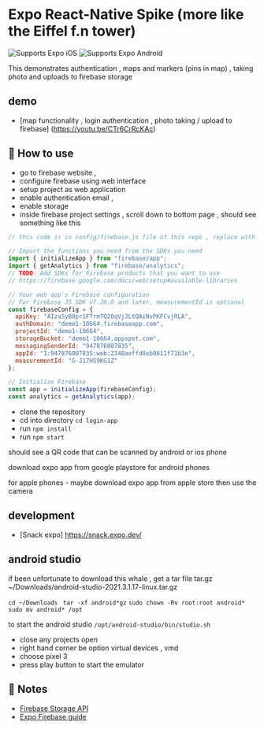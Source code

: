 # Expo React-Native Spike (more like the Eiffel f.n tower)

<p>
  <!-- iOS -->
  <img alt="Supports Expo iOS" longdesc="Supports Expo iOS" src="https://img.shields.io/badge/iOS-4630EB.svg?style=flat-square&logo=APPLE&labelColor=999999&logoColor=fff" />
  <!-- Android -->
  <img alt="Supports Expo Android" longdesc="Supports Expo Android" src="https://img.shields.io/badge/Android-4630EB.svg?style=flat-square&logo=ANDROID&labelColor=A4C639&logoColor=fff" />
</p>

This demonstrates authentication , maps and markers (pins in map) , taking photo and uploads to firebase storage

## demo

- [map functionality , login authentication , photo taking / upload to firebase] (https://youtu.be/CTr6CrRcKAc)

## 🚀 How to use

- go to firebase website ,
- configure firebase using web interface 
- setup project as web application
- enable authentication email ,
- enable storage
- inside firebase project settings , scroll down to bottom page , should see something like this


```js
// this code is in config/firebase.js file of this repo , replace with your own settings

// Import the functions you need from the SDKs you need
import { initializeApp } from "firebase/app";
import { getAnalytics } from "firebase/analytics";
// TODO: Add SDKs for Firebase products that you want to use
// https://firebase.google.com/docs/web/setup#available-libraries

// Your web app's Firebase configuration
// For Firebase JS SDK v7.20.0 and later, measurementId is optional
const firebaseConfig = {
  apiKey: "AIzaSyB0pr1FTrmTQ20qVjJLtQAiNvPKFCvjRLA",
  authDomain: "demo1-10664.firebaseapp.com",
  projectId: "demo1-10664",
  storageBucket: "demo1-10664.appspot.com",
  messagingSenderId: "947876007835",
  appId: "1:947876007835:web:2348aeffd8eb0611f71b3e",
  measurementId: "G-J17HS9KG1Z"
};

// Initialize Firebase
const app = initializeApp(firebaseConfig);
const analytics = getAnalytics(app);
```

- clone the repository
- cd into directory `cd login-app`
- run `npm install`
- run `npm start`

should see a QR code that can be scanned by android or ios phone

download expo app from google playstore for android phones

for apple phones - maybe download expo app from apple store then use the camera 

## development

- [Snack expo] https://snack.expo.dev/

## android studio

if been unfortunate to download this whale , get a tar file tar.gz
~/Downloads/android-studio-2021.3.1.17-linux.tar.gz

`cd ~/Downloads `
`tar -xf android*gz`
`sudo chown -Rv root:root android*`
`sudo mv android* /opt`

to start the android studio 
`/opt/android-studio/bin/studio.sh` 

- close any projects open
- right hand corner be option virtual devices , vmd
- choose pixel 3
- press play button to start the emulator



## 📝 Notes

- [Firebase Storage API](https://firebase.google.com/docs/storage/web/upload-files)
- [Expo Firebase guide](https://docs.expo.dev/versions/latest/guides/using-firebase/)

